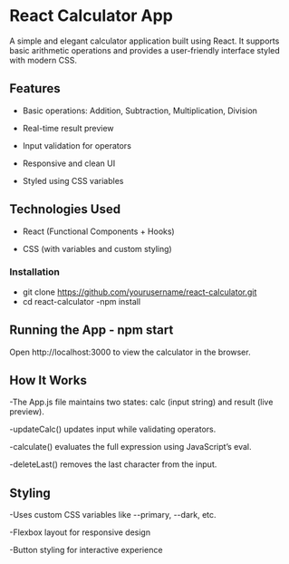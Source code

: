 # React Calculator App

A simple and elegant calculator application built using React. It supports basic arithmetic operations and provides a user-friendly interface styled with modern CSS.

## Features

- Basic operations: Addition, Subtraction, Multiplication, Division

- Real-time result preview

- Input validation for operators

- Responsive and clean UI

- Styled using CSS variables

## Technologies Used

- React (Functional Components + Hooks)

- CSS (with variables and custom styling)

### Installation

- git clone https://github.com/yourusername/react-calculator.git
- cd react-calculator
  -npm install

## Running the App - npm start

Open http://localhost:3000 to view the calculator in the browser.

## How It Works

-The App.js file maintains two states: calc (input string) and result (live preview).

-updateCalc() updates input while validating operators.

-calculate() evaluates the full expression using JavaScript’s eval.

-deleteLast() removes the last character from the input.

## Styling

-Uses custom CSS variables like --primary, --dark, etc.

-Flexbox layout for responsive design

-Button styling for interactive experience
